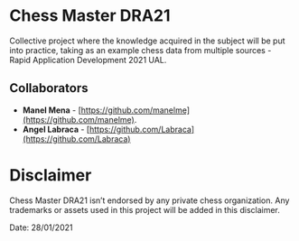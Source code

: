 # Chess Master DRA21
Collective project where the knowledge acquired in the subject will be put into practice, taking as an example chess data from multiple sources - Rapid Application Development 2021 UAL.

## Collaborators
* **Manel Mena** -  [https://github.com/manelme](https://github.com/manelme).
* **Angel Labraca** - [https://github.com/Labraca](https://github.com/Labraca)

# Disclaimer

Chess Master DRA21 isn’t endorsed by any private chess organization. Any trademarks or assets used in this project will be added in this disclaimer.

Date: 28/01/2021
